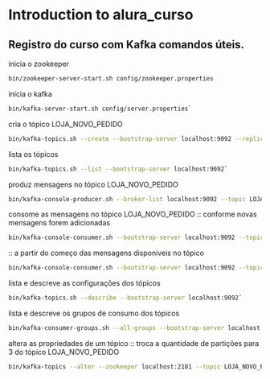 # Introduction to alura_curso



## Registro do curso com Kafka comandos úteis.

inicia o zookeeper
```bash
bin/zookeeper-server-start.sh config/zookeeper.properties
```

inicia o kafka

```bash
bin/kafka-server-start.sh config/server.properties`
```

cria o tópico LOJA_NOVO_PEDIDO

```bash
bin/kafka-topics.sh --create --bootstrap-server localhost:9092 --replication-factor 1 --partitions 1 --topic LOJA_NOVO_PEDIDO`
```

lista os tópicos

```bash
bin/kafka-topics.sh --list --bootstrap-server localhost:9092`
```

produz mensagens no tópico LOJA_NOVO_PEDIDO

```bash
bin/kafka-console-producer.sh --broker-list localhost:9092 --topic LOJA_NOVO_PEDIDO`
```

consome as mensagens no tópico LOJA_NOVO_PEDIDO
:: conforme novas mensagens forem adicionadas

```bash
bin/kafka-console-consumer.sh --bootstrap-server localhost:9092 --topic LOJA_NOVO_PEDIDO`
```

:: a partir do começo das mensagens disponíveis no tópico

```bash
bin/kafka-console-consumer.sh --bootstrap-server localhost:9092 --topic LOJA_NOVO_PEDIDO --from-beginning`
```

lista e descreve as configurações dos tópicos

```bash
bin/kafka-topics.sh --describe --bootstrap-server localhost:9092`
```

lista e descreve os grupos de consumo dos tópicos

```bash
bin/kafka-consumer-groups.sh --all-groups --bootstrap-server localhost:9092 --describe`
```

altera as propriedades de um tópico
:: troca a quantidade de partições para 3 do tópico LOJA_NOVO_PEDIDO

```bash
bin/kafka-topics --alter --zookeeper localhost:2181 --topic LOJA_NOVO_PEDIDO --partitions 3`
```
